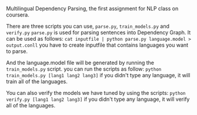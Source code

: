 Multilingual Dependency Parsing, the first assignment for NLP class on coursera.

There are three scripts you can use, `parse.py`, `train_models.py` and `verify.py`
`parse.py` is used for parsing sentences into Dependency Graph.
It can be used as follows:
`cat inputfile | python parse.py language.model > output.conll`
you have to create inputfile that contains languages you want to parse.

And the language.model file will be generated by running the `train_models.py` script.
you can run the scripts as follow:
`python train_models.py [lang1 lang2 lang3]`
if you didn't type any language, it will train all of the languages.

You can also verify the models we have tuned by using the scripts:
`python verify.py [lang1 lang2 lang3]`
if you didn't type any language, it will verify all of the languages.
